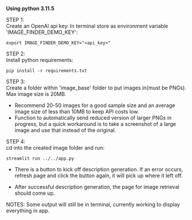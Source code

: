 **Using python 3.11.5**

STEP 1:  
Create an OpenAI api key. In terminal store as environment variable 'IMAGE_FINDER_DEMO_KEY':

```
export IMAGE_FINDER_DEMO_KEY="<api_key>"
```

STEP 2:  
Install python requirements:

```
pip install -r requirements.txt
```

STEP 3:  
Create a folder within 'image_base' folder to put images in(must be PNGs). Max image size is 20MB.

- Recommend 20-50 images for a good sample size and an average image size of less than 10MB to keep API costs low.
- Function to automatically send reduced version of larger PNGs in progress, but a quick workaround is to take a screenshot of a large image and use that instead of the original.

STEP 4:  
cd into the created image folder and run:

```
streamlit run ../../app.py
```

- There is a button to kick off description generation. If an error occurs, refresh page and click the button again, it will pick up where it left off.

- After successful description generation, the page for image retrieval should come up.

NOTES: Some output will still be in terminal, currently working to display everything in app.

